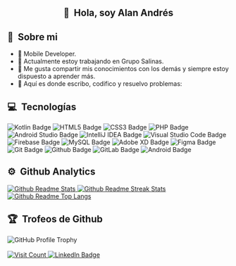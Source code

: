 <h2 style="text-align: center">👋 &nbsp;Hola, soy Alan Andrés</h2>

<div>
    <h2>💫 &nbsp;Sobre mi</h2>
</div>

<ul>
    <li>📲 Mobile Developer.</li>
    <li>🔭 Actualmente estoy trabajando en Grupo Salinas.</li>
    <li>🌱 Me gusta compartir mis conocimientos con los demás y siempre estoy dispuesto a aprender más.</li>
    <li>💪 Aquí es donde escribo, codifico y resuelvo problemas:</li>
</ul>

<h2>💻 &nbsp;Tecnologías</h2>

<div id="badges">
    <img src="https://img.shields.io/badge/kotlin-%237F52FF.svg?style=for-the-badge&logo=kotlin&logoColor=white" alt="Kotlin Badge">
    <img src="https://img.shields.io/badge/html5-%23E34F26.svg?style=for-the-badge&logo=html5&logoColor=white" alt="HTML5 Badge">
    <img src="https://img.shields.io/badge/css3-%231572B6.svg?style=for-the-badge&logo=css3&logoColor=white" alt="CSS3 Badge">
    <img src="https://img.shields.io/badge/php-%23777BB4.svg?style=for-the-badge&logo=php&logoColor=white" alt="PHP Badge">
    <img src="https://img.shields.io/badge/android%20studio-346ac1?style=for-the-badge&logo=android%20studio&logoColor=white" alt="Android Studio Badge">
    <img src="https://img.shields.io/badge/IntelliJIDEA-000000.svg?style=for-the-badge&logo=intellij-idea&logoColor=white" alt="IntelliJ IDEA Badge">
    <img src="https://img.shields.io/badge/Visual%20Studio%20Code-0078d7.svg?style=for-the-badge&logo=visual-studio-code&logoColor=white" alt="Visual Studio Code Badge">
    <img src="https://img.shields.io/badge/firebase-a08021?style=for-the-badge&logo=firebase&logoColor=ffcd34" alt="Firebase Badge">
    <img src="https://img.shields.io/badge/mysql-4479A1.svg?style=for-the-badge&logo=mysql&logoColor=white" alt="MySQL Badge">
    <img src="https://img.shields.io/badge/Adobe%20XD-470137?style=for-the-badge&logo=Adobe%20XD&logoColor=#FF61F6" alt="Adobe XD Badge">
    <img src="https://img.shields.io/badge/figma-%23F24E1E.svg?style=for-the-badge&logo=figma&logoColor=white" alt="Figma Badge">
    <img src="https://img.shields.io/badge/git-%23F05033.svg?style=for-the-badge&logo=git&logoColor=white" alt="Git Badge">
    <img src="https://img.shields.io/badge/github-%23121011.svg?style=for-the-badge&logo=github&logoColor=white" alt="Github Badge">
    <img src="https://img.shields.io/badge/gitlab-%23181717.svg?style=for-the-badge&logo=gitlab&logoColor=white" alt="GitLab Badge">
    <img src="https://img.shields.io/badge/Android-3DDC84?style=for-the-badge&logo=android&logoColor=white" alt="Android Badge">
</div>

<h2>⚙️ &nbsp;Github Analytics</h2>

<div>
    <a href="https://github.com/AlanRH14">
        <img src="https://github-readme-stats.vercel.app/api?username=AlanRH14&show_icons=true&show_icons=true&title_color=42A5F5&icon_color=808080&text_color=FFFFFF&include_all_commits=true&theme=dark&custom_title=Alan%20Andres%20GitHub%20Stats" alt="Github Readme Stats">
        <img src="https://streak-stats.demolab.com/?user=AlanRH14&fire=42A5F5&ring=42A5F5&currStreakLabel=42A5F5&theme=dark&locale=es" alt="Github Readme Streak Stats">
        <img src="https://github-readme-stats.vercel.app/api/top-langs/?username=AlanRH14&layout=compact&langs_count=8&title_color=42A5F5&theme=dark&locale=es" alt="Github Readme Top Langs">
    </a>
</div>

<h2>🏆 &nbsp;Trofeos de Github</h2>

<div>
    <img src="https://github-profile-trophy.vercel.app/?username=AlanRH14&theme=darkhub" alt="GitHub Profile Trophy">
</div>

<br>

<div>
    <a href="https://github.com/AlanRH14">
        <img src="https://visitcount.itsvg.in/api?id=AlanRH14&label=Profile%20Views&color=12&icon=8&pretty=true" alt="Visit Count">
    </a>
    <a href="https://linkedin.com/in/alan-andres-rh-073119190">
        <img src="https://img.shields.io/badge/linkedin-%230077B5.svg?style=for-the-badge&logo=linkedin&logoColor=white" alt="LinkedIn Badge">
    </a>
</div>
